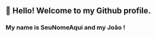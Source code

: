## 👋 Hello! Welcome to my Github profile.
### My name is SeuNomeAqui and my João !
<!---
joaojpsa/joaojpsa is a ✨ special ✨ repository because its `README.md` (this file) appears on your GitHub profile.
You can click the Preview link to take a look at your changes.
--->

